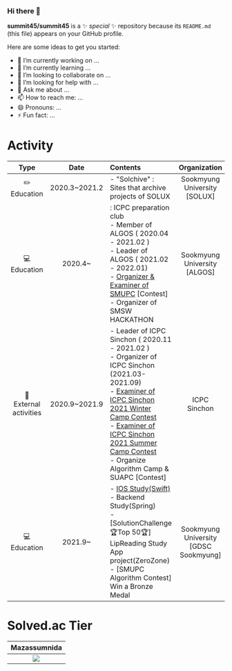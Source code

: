 ### Hi there 👋


**summit45/summit45** is a ✨ _special_ ✨ repository because its `README.md` (this file) appears on your GitHub profile.

Here are some ideas to get you started:

- 🔭 I’m currently working on ...
- 🌱 I’m currently learning ...
- 👯 I’m looking to collaborate on ...
- 🤔 I’m looking for help with ...
- 💬 Ask me about ...
- 📫 How to reach me: ...
- 😄 Pronouns: ...
- ⚡ Fun fact: ...

# Activity

|         Type        |      Date     |                                                                                             Contents                                                                                            |         Organization         |
|:-------------------:|:-------------:|:------------------------------------------------------------------------------------------------------------------------------------------------------------------------------------------------|:----------------------------:|
|      ✏️ Education     | 2020.3~2021.2 | - "Solchive" : Sites that archive projects of SOLUX                                                                                                                                     | Sookmyung University </br> [SOLUX] |
|      💻 Education      |    2020.4~    | : ICPC preparation club </br> - Member of ALGOS ( 2020.04 - 2021.02 ) </br> - Leader of ALGOS ( 2021.02 - 2022.01) </br> - [Organizer & Examiner of SMUPC](https://www.acmicpc.net/contest/view/618) [Contest] </br> - Organizer of SMSW HACKATHON | Sookmyung University  </br> [ALGOS] |
| 📁 External activities |    2020.9~2021.9    | - Leader of ICPC Sinchon ( 2020.11 - 2021.02 ) </br> - Organizer of ICPC Sinchon (2021.03-2021.09) </br> - [Examiner of ICPC Sinchon 2021 Winter Camp Contest](https://www.acmicpc.net/contest/view/590) </br> - [Examiner of ICPC Sinchon 2021 Summer Camp Contest](https://www.acmicpc.net/contest/view/681) </br> - Organize Algorithm Camp & SUAPC [Contest]      |         ICPC Sinchon         |
|      💻 Education      |    2021.9~    | - [IOS Study(Swift)](https://github.com/dsc-sookmyung/2021-02-iOS-Study) </br> - Backend Study(Spring) <br/> - [SolutionChallenge 🏆Top 50🏆] LipReading Study App project(ZeroZone) <br/> - [SMUPC Algorithm Contest] Win a Bronze Medal | Sookmyung University </br> [GDSC Sookmyung] |

# Solved.ac Tier

| Mazassumnida | 
|:-------------------:|
| <img src="http://mazassumnida.wtf/api/pastel/generate_badge?boj=sum_mit45">  |

